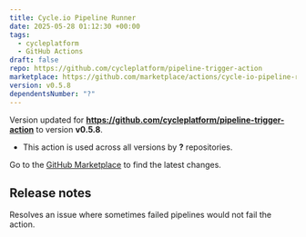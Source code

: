```yaml
---
title: Cycle.io Pipeline Runner
date: 2025-05-28 01:12:30 +00:00
tags:
  - cycleplatform
  - GitHub Actions
draft: false
repo: https://github.com/cycleplatform/pipeline-trigger-action
marketplace: https://github.com/marketplace/actions/cycle-io-pipeline-runner
version: v0.5.8
dependentsNumber: "?"
---
```



Version updated for **https://github.com/cycleplatform/pipeline-trigger-action** to version **v0.5.8**.
- This action is used across all versions by **?** repositories.

Go to the [GitHub Marketplace](https://github.com/marketplace/actions/cycle-io-pipeline-runner) to find the latest changes.

## Release notes

Resolves an issue where sometimes failed pipelines would not fail the action.
